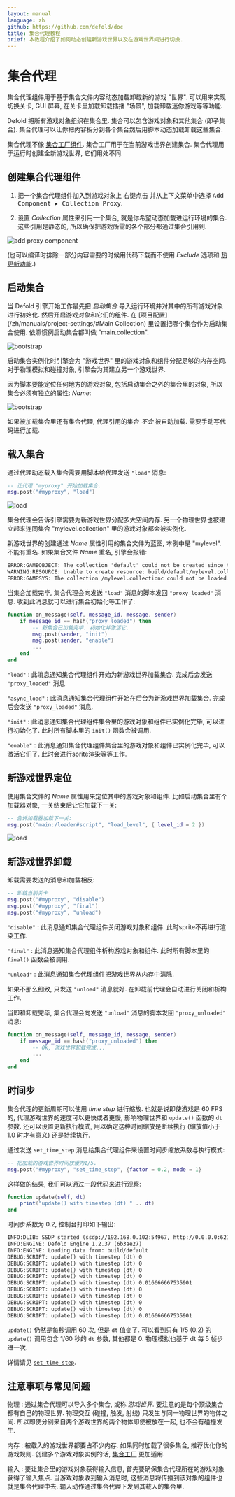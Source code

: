 ```yaml
---
layout: manual
language: zh
github: https://github.com/defold/doc
title: 集合代理教程
brief: 本教程介绍了如何动态创建新游戏世界以及在游戏世界间进行切换.
---
```


# 集合代理

集合代理组件用于基于集合文件内容动态加载卸载新的游戏 "世界". 可以用来实现切换关卡, GUI 屏幕, 在关卡里加载卸载插播 "场景", 加载卸载迷你游戏等等功能.

Defold 把所有游戏对象组织在集合里. 集合可以包含游戏对象和其他集合 (即子集合). 集合代理可以让你把内容拆分到各个集合然后用脚本动态加载卸载这些集合.

集合代理不像 [集合工厂组件](/zh/manuals/collection-factory/). 集合工厂用于在当前游戏世界创建集合. 集合代理用于运行时创建全新游戏世界, 它们用处不同.

## 创建集合代理组件

1. 把一个集合代理组件加入到游戏对象上 <kbd>右键点击</kbd> 并从上下文菜单中选择 <kbd>Add Component ▸ Collection Proxy</kbd>.

2. 设置 *Collection* 属性来引用一个集合, 就是你希望动态加载进运行环境的集合. 这些引用是静态的, 所以确保把游戏所需的各个部分都通过集合引用到.

![add proxy component](/manuals/images/collection-proxy/create_proxy.png)

(也可以编译时排除一部分内容需要的时候用代码下载而不使用 *Exclude* 选项和 [热更新功能](/zh/manuals/live-update/).)

## 启动集合

当 Defold 引擎开始工作最先把 *启动集合* 导入运行环境并对其中的所有游戏对象进行初始化. 然后开启游戏对象和它们的组件. 在 [项目配置](/zh/manuals/project-settings/#Main Collection) 里设置把哪个集合作为启动集合使用. 依照惯例启动集合都叫做 "main.collection".

![bootstrap](/manuals/images/collection-proxy/bootstrap.png)

启动集合实例化时引擎会为 "游戏世界" 里的游戏对象和组件分配足够的内存空间. 对于物理模拟和碰撞对象, 引擎会为其建立另一个游戏世界.

因为脚本要能定位任何地方的游戏对象, 包括启动集合之外的集合里的对象, 所以集合必须有独立的属性: *Name*:

![bootstrap](/manuals/images/collection-proxy/collection_id.png)

如果被加载集合里还有集合代理, 代理引用的集合 *不会* 被自动加载. 需要手动写代码进行加载.

## 载入集合

通过代理动态载入集合需要用脚本给代理发送 `"load"` 消息:

```lua
-- 让代理 "myproxy" 开始加载集合.
msg.post("#myproxy", "load")
```

![load](/manuals/images/collection-proxy/proxy_load.png)

集合代理会告诉引擎需要为新游戏世界分配多大空间内存. 另一个物理世界也被建立起来连同集合 "mylevel.collection" 里的游戏对象都会被实例化.

新游戏世界的创建通过 *Name* 属性引用的集合文件为蓝图, 本例中是 "mylevel". 不能有重名. 如果集合文件 *Name* 重名, 引擎会报错:

```txt
ERROR:GAMEOBJECT: The collection 'default' could not be created since there is already a socket with the same name.
WARNING:RESOURCE: Unable to create resource: build/default/mylevel.collectionc
ERROR:GAMESYS: The collection /mylevel.collectionc could not be loaded.
```

当集合加载完毕, 集合代理会向发送 `"load"` 消息的脚本发回 `"proxy_loaded"` 消息. 收到此消息就可以进行集合初始化等工作了:

```lua
function on_message(self, message_id, message, sender)
    if message_id == hash("proxy_loaded") then
        -- 新集合已加载完毕. 初始化并激活它.
        msg.post(sender, "init")
        msg.post(sender, "enable")
        ...
    end
end
```

`"load"`
: 此消息通知集合代理组件开始为新游戏世界加载集合. 完成后会发送 `"proxy_loaded"` 消息.

`"async_load"`
: 此消息通知集合代理组件开始在后台为新游戏世界加载集合. 完成后会发送 `"proxy_loaded"` 消息.

`"init"`
: 此消息通知集合代理组件集合里的游戏对象和组件已实例化完毕, 可以进行初始化了. 此时所有脚本里的 `init()` 函数会被调用.

`"enable"`
: 此消息通知集合代理组件集合里的游戏对象和组件已实例化完毕, 可以激活它们了. 此时会进行sprite渲染等等工作.

## 新游戏世界定位

使用集合文件的 *Name* 属性用来定位其中的游戏对象和组件. 比如启动集合里有个加载器对象, 一关结束后让它加载下一关:

```lua
-- 告诉加载器加载下一关:
msg.post("main:/loader#script", "load_level", { level_id = 2 })
```

![load](/manuals/images/collection-proxy/message_passing.png)

## 新游戏世界卸载

卸载需要发送的消息和加载相反:

```lua
-- 卸载当前关卡
msg.post("#myproxy", "disable")
msg.post("#myproxy", "final")
msg.post("#myproxy", "unload")
```

`"disable"`
: 此消息通知集合代理组件关闭游戏对象和组件. 此时sprite不再进行渲染工作.

`"final"`
: 此消息通知集合代理组件析构游戏对象和组件. 此时所有脚本里的 `final()` 函数会被调用.

`"unload"`
: 此消息通知集合代理组件把游戏世界从内存中清除.

如果不那么细致, 只发送 `"unload"` 消息就好. 在卸载前代理会自动进行关闭和析构工作.

当即和卸载完毕, 集合代理会向发送 `"unload"` 消息的脚本发回 `"proxy_unloaded"` 消息:

```lua
function on_message(self, message_id, message, sender)
    if message_id == hash("proxy_unloaded") then
        -- Ok, 游戏世界卸载完成...
        ...
    end
end
```


## 时间步

集合代理的更新周期可以使用 _time step_ 进行缩放. 也就是说即使游戏是 60 FPS 的, 代理游戏世界的速度可以更快或者更慢, 影响物理世界和 `update()` 函数的 `dt` 参数. 还可以设置更新执行模式, 用以确定这种时间缩放是断续执行 (缩放值小于 1.0 时才有意义) 还是持续执行.

通过发送 `set_time_step` 消息给集合代理组件来设置时间步缩放系数与执行模式:

```lua
-- 把加载的游戏世界时间放慢为1/5.
msg.post("#myproxy", "set_time_step", {factor = 0.2, mode = 1}
```

这样做的结果, 我们可以通过一段代码来进行观察:

```lua
function update(self, dt)
    print("update() with timestep (dt) " .. dt)
end
```

时间步系数为 0.2, 控制台打印如下输出:

```txt
INFO:DLIB: SSDP started (ssdp://192.168.0.102:54967, http://0.0.0.0:62162)
INFO:ENGINE: Defold Engine 1.2.37 (6b3ae27)
INFO:ENGINE: Loading data from: build/default
DEBUG:SCRIPT: update() with timestep (dt) 0
DEBUG:SCRIPT: update() with timestep (dt) 0
DEBUG:SCRIPT: update() with timestep (dt) 0
DEBUG:SCRIPT: update() with timestep (dt) 0
DEBUG:SCRIPT: update() with timestep (dt) 0.016666667535901
DEBUG:SCRIPT: update() with timestep (dt) 0
DEBUG:SCRIPT: update() with timestep (dt) 0
DEBUG:SCRIPT: update() with timestep (dt) 0
DEBUG:SCRIPT: update() with timestep (dt) 0
DEBUG:SCRIPT: update() with timestep (dt) 0.016666667535901
```

`update()` 仍然是每秒调用 60 次, 但是 `dt` 值变了. 可以看到只有 1/5 (0.2) 的 `update()` 调用包含 1/60 秒的 `dt` 参数, 其他都是 0. 物理模拟也基于 dt 每 5 帧步进一次.

详情请见 [`set_time_step`](/ref/collectionproxy#set_time_step).

## 注意事项与常见问题

物理
: 通过集合代理可以导入多个集合, 或称 *游戏世界*. 要注意的是每个顶级集合都有自己的物理世界. 物理交互 (碰撞, 触发, 射线) 只发生与同一物理世界的物体之间. 所以即使分别来自两个游戏世界的两个物体即使被放在一起, 也不会有碰撞发生.

内存
: 被载入的游戏世界都要占不少内存. 如果同时加载了很多集合, 推荐优化你的游戏规则. 创建多个游戏对象实例的话, [集合工厂](/zh/manuals/collection-factory) 更加适用.

输入
: 要让集合里的游戏对象获得输入信息, 首先要确保集合代理所在的游戏对象获得了输入焦点. 当游戏对象收到输入消息时, 这些消息将传播到该对象的组件也就是集合代理中去. 输入动作通过集合代理下发到其载入的集合里.

